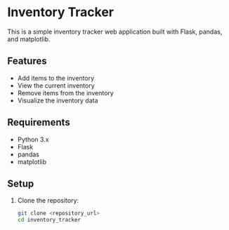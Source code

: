 # Inventory Tracker

This is a simple inventory tracker web application built with Flask, pandas, and matplotlib.

## Features

- Add items to the inventory
- View the current inventory
- Remove items from the inventory
- Visualize the inventory data

## Requirements

- Python 3.x
- Flask
- pandas
- matplotlib

## Setup

1. Clone the repository:
   ```bash
   git clone <repository_url>
   cd inventory_tracker
